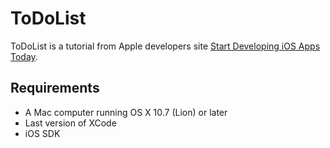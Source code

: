 ToDoList
========

ToDoList is a tutorial from Apple developers site [Start Developing iOS Apps Today](https://developer.apple.com/library/ios/referencelibrary/GettingStarted/RoadMapiOS/index.html).

## Requirements
- A Mac computer running OS X 10.7 (Lion) or later
- Last version of XCode
- iOS SDK
